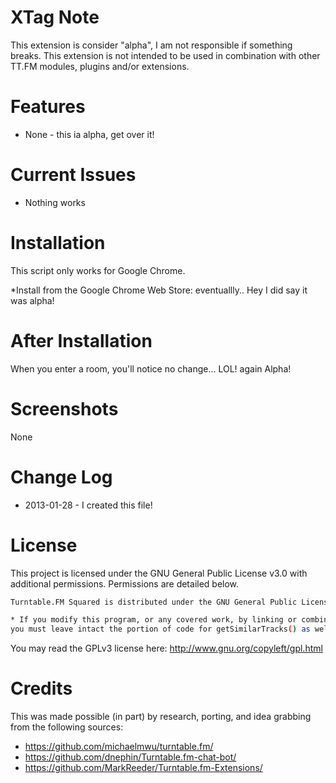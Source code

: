XTag Note
====

This extension is consider "alpha", I am not responsible if something breaks. This extension is not intended to be used
in combination with other TT.FM modules, plugins and/or extensions.

Features
========
* None - this ia alpha, get over it!

Current Issues
==============

* Nothing works

Installation
============

This script only works for Google Chrome.

*Install from the Google Chrome Web Store: eventuallly.. Hey I did say it was alpha!

After Installation
==================
When you enter a room, you'll notice no change... LOL! again Alpha!

Screenshots
===========
None

Change Log
==========

* 2013-01-28 - I created this file!

License
=======
This project is licensed under the GNU General Public License v3.0 with additional permissions. Permissions are detailed below. 

```bash
Turntable.FM Squared is distributed under the GNU General Public License version 3 with additional permissions. The following "Additional Permissions" are granted by Corey Ballou under GNU GPL version 3 section 7.

* If you modify this program, or any covered work, by linking or combining it with Turntable.FM Squared, containing parts covered by the terms fo the Turntable.FM Squared licenses, 
you must leave intact the portion of code for getSimilarTracks() as well as handleItunesResults(), as well as not modify the linksynergy.com URL containing an Apple Partner Program affiliate id.
```

You may read the GPLv3 license here: http://www.gnu.org/copyleft/gpl.html

Credits
=======
This was made possible (in part) by research, porting, and idea grabbing from the following sources:

* https://github.com/michaelmwu/turntable.fm/
* https://github.com/dnephin/Turntable.fm-chat-bot/
* https://github.com/MarkReeder/Turntable.fm-Extensions/
